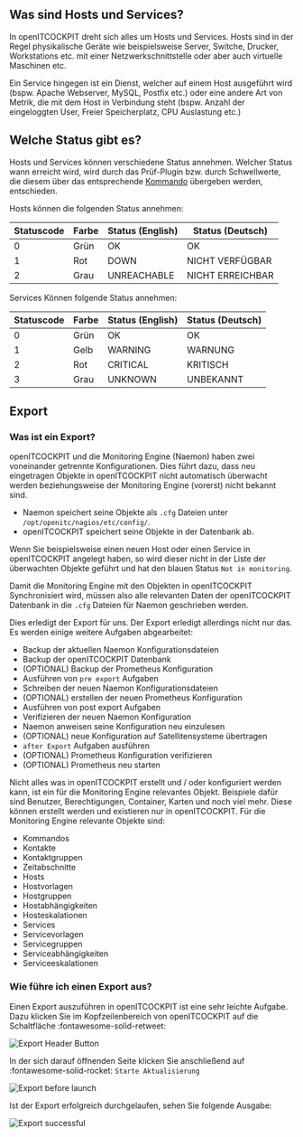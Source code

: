 ## Was sind Hosts und Services?

In openITCOCKPIT dreht sich alles um Hosts und Services. Hosts sind in der Regel physikalische Geräte wie beispielsweise
Server, Switche, Drucker, Workstations etc. mit einer Netzwerkschnittstelle oder aber auch virtuelle Maschinen etc.

Ein Service hingegen ist ein Dienst, welcher auf einem Host ausgeführt wird (bspw. Apache Webserver, MySQL, Postfix
etc.) oder eine andere Art von Metrik, die mit dem Host in Verbindung steht (bspw. Anzahl der eingeloggten User, Freier
Speicherplatz, CPU Auslastung etc.)

## Welche Status gibt es?

Hosts und Services können verschiedene Status annehmen. Welcher Status wann erreicht wird, wird durch das Prüf-Plugin
bzw. durch Schwellwerte, die diesem über das entsprechende [Kommando](../../configuration/commands/) übergeben werden,
entschieden.

Hosts können die folgenden Status annehmen:

| Statuscode | Farbe | Status (English) | Status (Deutsch) |
|---|---|---|---|
| 0 | Grün | OK | OK |
| 1 | Rot | DOWN | NICHT VERFÜGBAR |
| 2 | Grau | UNREACHABLE | NICHT ERREICHBAR |

Services Können folgende Status annehmen:

| Statuscode | Farbe | Status (English) | Status (Deutsch) |
|---|---|---|---|
| 0 | Grün | OK | OK |
| 1 | Gelb | WARNING | WARNUNG |
| 2 | Rot | CRITICAL | KRITISCH |
| 3 | Grau | UNKNOWN | UNBEKANNT |

## Export

### Was ist ein Export?

openITCOCKPIT und die Monitoring Engine (Naemon) haben zwei voneinander getrennte Konfigurationen. Dies führt dazu, dass
neu eingetragen Objekte in openITCOCKPIT nicht automatisch überwacht werden beziehungsweise der Monitoring Engine 
(vorerst) nicht bekannt sind.

- Naemon speichert seine Objekte als `.cfg` Dateien unter `/opt/openitc/nagios/etc/config/`.
- openITCOCKPIT speichert seine Objekte in der Datenbank ab.

Wenn Sie beispielsweise einen neuen Host oder einen Service in openITCOCKPIT angelegt haben, so wird dieser nicht in der
Liste der überwachten Objekte geführt und hat den blauen Status `Not in monitoring`.

Damit die Monitoring Engine mit den Objekten in openITCOCKPIT Synchronisiert wird, müssen also alle relevanten Daten der
openITCOCKPIT Datenbank in die `.cfg` Dateien für Naemon geschrieben werden.

Dies erledigt der Export für uns. Der Export erledigt allerdings nicht nur das. Es werden einige weitere Aufgaben
abgearbeitet:

- Backup der aktuellen Naemon Konfigurationsdateien
- Backup der openITCOCKPIT Datenbank
- (OPTIONAL) Backup der Prometheus Konfiguration
- Ausführen von `pre export` Aufgaben
- Schreiben der neuen Naemon Konfigurationsdateien
- (OPTIONAL) erstellen der neuen Prometheus Konfiguration
- Ausführen von post export Aufgaben
- Verifizieren der neuen Naemon Konfiguration
- Naemon anweisen seine Konfiguration neu einzulesen
- (OPTIONAL) neue Konfiguration auf Satellitensysteme übertragen
- `after Export` Aufgaben ausführen
- (OPTIONAL) Prometheus Konfiguration verifizieren
- (OPTIONAL) Prometheus neu starten

Nicht alles was in openITCOCKPIT erstellt und / oder konfiguriert werden kann, ist ein für die Monitoring Engine
relevantes Objekt. Beispiele dafür sind Benutzer, Berechtigungen, Container, Karten und noch viel mehr. Diese können
erstellt werden und existieren nur in openITCOCKPIT. Für die Monitoring Engine relevante Objekte sind:

- Kommandos
- Kontakte
- Kontaktgruppen
- Zeitabschnitte
- Hosts
- Hostvorlagen
- Hostgruppen
- Hostabhängigkeiten
- Hosteskalationen
- Services
- Servicevorlagen
- Servicegruppen
- Serviceabhängigkeiten
- Serviceeskalationen

### Wie führe ich einen Export aus?

Einen Export auszuführen in openITCOCKPIT ist eine sehr leichte Aufgabe. Dazu klicken Sie im Kopfzeilenbereich von
openITCOCKPIT auf die Schaltfläche :fontawesome-solid-retweet:

![Export Header Button](/images/layout-header-export.png)

In der sich darauf öffnenden Seite klicken Sie anschließend auf :fontawesome-solid-rocket: `Starte Aktualisierung`

![Export before launch](/images/export-beforeexport.png)

Ist der Export erfolgreich durchgelaufen, sehen Sie folgende Ausgabe:

![Export successful](/images/export-afterexport.png)

